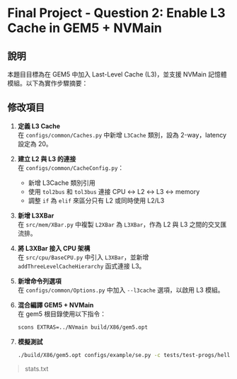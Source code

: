 # Final Project - Question 2: Enable L3 Cache in GEM5 + NVMain

## 說明

本題目目標為在 GEM5 中加入 Last-Level Cache (L3)，並支援 NVMain 記憶體模組。以下為實作步驟摘要：

## 修改項目

1. **定義 L3 Cache**  
   在 `configs/common/Caches.py` 中新增 `L3Cache` 類別，設為 2-way，latency 設定為 20。

2. **建立 L2 與 L3 的連接**  
   在 `configs/common/CacheConfig.py`：
   - 新增 L3Cache 類別引用
   - 使用 `tol2bus` 和 `tol3bus` 連接 CPU ↔ L2 ↔ L3 ↔ memory
   - 調整 `if` 為 `elif` 來區分只有 L2 或同時使用 L2/L3

3. **新增 L3XBar**  
   在 `src/mem/XBar.py` 中複製 `L2XBar` 為 `L3XBar`，作為 L2 與 L3 之間的交叉匯流排。

4. **將 L3XBar 接入 CPU 架構**  
   在 `src/cpu/BaseCPU.py` 中引入 `L3XBar`，並新增 `addThreeLevelCacheHierarchy` 函式連接 L3。

5. **新增命令列選項**  
   在 `configs/common/Options.py` 中加入 `--l3cache` 選項，以啟用 L3 模組。

6. **混合編譯 GEM5 + NVMain**  
   在 gem5 根目錄使用以下指令：
   ```bash
   scons EXTRAS=../NVmain build/X86/gem5.opt
7. **模擬測試**
   ```bash
   ./build/X86/gem5.opt configs/example/se.py -c tests/test-progs/hello/bin/x86/linux/hello --cpu-type=TimingSimpleCPU --caches --l2cache --l3cache --mem-type=NVMainMemory --nvmain-config=../NVmain/Config/PCM_ISSCC_2012_4GB.config > terminal_output.txt
  > stats.txt

